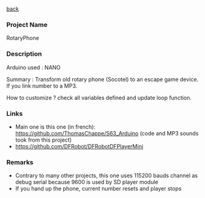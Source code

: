 [back](../README.md)

### Project Name
RotaryPhone

### Description

Arduino used : NANO

Summary : Transform old rotary phone (Socotel) to an escape game device.
If you link number to a MP3.

How to customize ? check all variables defined and update loop function.

### Links

- Main one is this one (in french): https://github.com/ThomasChappe/S63_Arduino (code and MP3 sounds took from this project)
- https://github.com/DFRobot/DFRobotDFPlayerMini


### Remarks

- Contrary to many other projects, this one uses 115200 bauds channel as debug serial because 9600 is used by SD player module
- If you hand up the phone, current number resets and player stops

